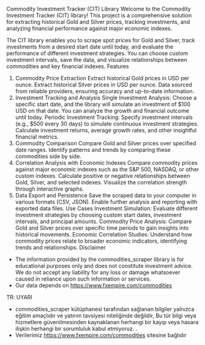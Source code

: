 Commodity Investment Tracker (CIT) Library
Welcome to the Commodity Investment Tracker (CIT) library! This project is a comprehensive solution for extracting historical Gold and Silver prices, tracking investments, and analyzing financial performance against major economic indexes.

The CIT library enables you to scrape spot prices for Gold and Silver, track investments from a desired start date until today, and evaluate the performance of different investment strategies. You can choose custom investment intervals, save the data, and visualize relationships between commodities and key financial indexes.
Features
1. Commodity Price Extraction
Extract historical Gold prices in USD per ounce.
Extract historical Silver prices in USD per ounce.
Data sourced from reliable providers, ensuring accuracy and up-to-date information.
2. Investment Tracking and Analysis
Single Investment Analysis: Choose a specific start date, and the library will simulate an investment of $100 USD on that date. You can analyze the growth and financial outcome until today.
Periodic Investment Tracking: Specify investment intervals (e.g., $500 every 30 days) to simulate continuous investment strategies.
Calculate investment returns, average growth rates, and other insightful financial metrics.
3. Commodity Comparison
Compare Gold and Silver prices over specified date ranges.
Identify patterns and trends by comparing these commodities side by side.
4. Correlation Analysis with Economic Indexes
Compare commodity prices against major economic indexes such as the S&P 500, NASDAQ, or other custom indexes.
Calculate positive or negative relationships between Gold, Silver, and selected indexes.
Visualize the correlation strength through interactive graphs.
5. Data Export and Persistence
Save the scraped data to your computer in various formats (CSV, JSON).
Enable further analysis and reporting with exported data files.
Use Cases
Investment Simulation: Evaluate different investment strategies by choosing custom start dates, investment intervals, and principal amounts.
Commodity Price Analysis: Compare Gold and Silver prices over specific time periods to gain insights into historical movements.
Economic Correlation Studies: Understand how commodity prices relate to broader economic indicators, identifying trends and relationships.
Disclaimer
* The information provided by the commodities_scraper library is for educational purposes only and does not constitute investment advice. We do not accept any liability for any loss or damage whatsoever caused in reliance upon such information or services.
* Our data depends on https://www.fxempire.com/commodities

TR:
UYARI
* commodities_scraper kütüphanesi tarafından sağlanan bilgiler yalnızca eğitim amaçlıdır ve yatırım tavsiyesi niteliğinde değildir,
Bu tür bilgi veya hizmetlere güvenilmesinden kaynaklanan herhangi bir kayıp veya hasara ilişkin herhangi bir sorumluluk kabul etmiyoruz. .
* Verilerimiz https://www.fxempire.com/commodities sitesine bağlıdır

